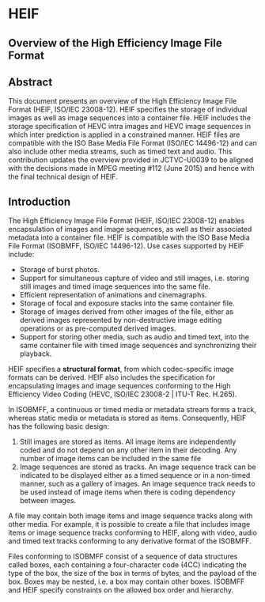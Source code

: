 # HEIF
## Overview of the High Efficiency Image File Format

## Abstract

This document presents an overview of the High Efficiency Image File Format (HEIF, ISO/IEC 23008-12). HEIF specifies the storage of individual images as well as image sequences into a container file. HEIF includes the storage specification of HEVC intra images and HEVC image sequences in which inter prediction is applied in a constrained manner. HEIF files are compatible with the ISO Base Media File Format (ISO/IEC 14496-12) and can also include other media streams, such as timed text and audio.
This contribution updates the overview provided in JCTVC-U0039 to be aligned with the decisions made in MPEG meeting #112 (June 2015) and hence with the final technical design of HEIF.

## Introduction
The High Efficiency Image File Format (HEIF, ISO/IEC 23008-12) enables encapsulation of images and image sequences, as well as their associated metadata into a container file. HEIF is compatible with the ISO Base Media File Format (ISOBMFF, ISO/IEC 14496-12). Use cases supported by HEIF include:

 * Storage of burst photos.
 * Support for simultaneous capture of video and still images, i.e. storing still images and timed image sequences into the same file.
 * Efficient representation of animations and cinemagraphs.
 * Storage of focal and exposure stacks into the same container file.
 * Storage of images derived from other images of the file, either as derived images represented by non-destructive image editing operations or as pre-computed derived images.
 * Support for storing other media, such as audio and timed text, into the same container file with timed image sequences and synchronizing their playback.

HEIF specifies a **structural format**, from which codec-specific image formats can be derived. HEIF also includes the specification for encapsulating images and image sequences conforming to the High Efficiency Video Coding (HEVC, ISO/IEC 23008-2 | ITU-T Rec. H.265).

In ISOBMFF, a continuous or timed media or metadata stream forms a track, whereas static media or metadata is stored as items. Consequently, HEIF has the following basic design:

 1. Still images are stored as items. All image items are independently coded and do not depend on any other item in their decoding. Any number of image items can be included in the same file
 2. Image sequences are stored as tracks. An image sequence track can be indicated to be displayed either as a timed sequence or in a non-timed manner, such as a gallery of images. An image sequence track needs to be used instead of image items when there is coding dependency between images.

A file may contain both image items and image sequence tracks along with other media. For example, it is possible to create a file that includes image items or image sequence tracks conforming to HEIF, along with video, audio and timed text tracks conforming to any derivative format of the ISOBMFF.

Files conforming to ISOBMFF consist of a sequence of data structures called boxes, each containing a four-character code (4CC) indicating the type of the box, the size of the box in terms of bytes, and the payload of the box. Boxes may be nested, i.e. a box may contain other boxes. ISOBMFF and HEIF specify constraints on the allowed box order and hierarchy.

